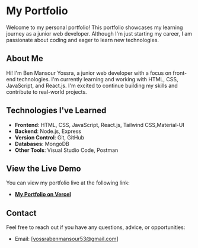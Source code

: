 # My Portfolio

Welcome to my personal portfolio! This portfolio showcases my learning journey as a junior web developer. Although I'm just starting my career, I am passionate about coding and eager to learn new technologies.

## About Me

Hi! I'm Ben Mansour Yossra, a junior web developer with a focus on front-end technologies. I'm currently learning and working with HTML, CSS, JavaScript, and React.js. I'm excited to continue building my skills and contribute to real-world projects.

## Technologies I've Learned

- **Frontend**: HTML, CSS, JavaScript, React.js, Tailwind CSS,Material-UI
- **Backend**: Node.js, Express
- **Version Control**: Git, GitHub
- **Databases**: MongoDB 
- **Other Tools**: Visual Studio Code, Postman


## View the Live Demo

You can view my portfolio live at the following link:

- **[My Portfolio on Vercel](https://portfolio-taupe-sigma-68.vercel.app/)**

## Contact

Feel free to reach out if you have any questions, advice, or opportunities:

- Email: [yossrabenmansour53@gmail.com]
